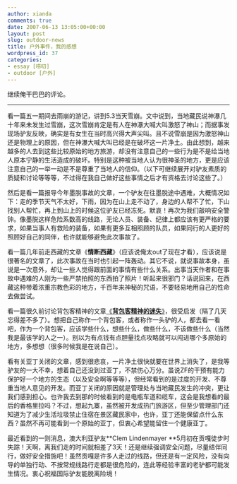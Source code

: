 ```yaml
---
author: xianda
comments: true
date: 2007-06-13 13:05:00+00:00
layout: post
slug: outdoor-news
title: 户外事件，我的感想
wordpress_id: 37
categories:
- essay [唠叨]
- outdoor [户外]
---
```


继续俺干巴巴的评论。

* * *

看一篇五一期间去雨崩的游记，讲到5.3当天雪崩。文中说到，当地藏民说神瀑几十年来未发生过雪崩，这次雪崩肯定是有人在神瀑大喊大叫激怒了神山；而据事发现场驴友反映，确实是有女生在当时高兴得大声尖叫。且不说雪崩是因为激怒神山还是物理上的原因，但在神瀑大喊大叫已经是在破坏这一片净土。由此想到，越来越多的人去到这些比较原始的地方旅游，却没有注意自己的一些行为是不是给当地人原本宁静的生活造成的破坏。特别是这种被当地人认为很神圣的地方，更是应该注意自己的一举一动是不是尊重了当地人的信仰。（以下可继续展开对驴友素质的质疑和讨论等等等，不过得在我自己做好这些事情之后才有资格去讨论这些了。）

然后是看一篇报导今年墨脱事故的文章，一个驴友在往墨脱途中遇难，大概情况如下：走的季节天气不太好，下雨，因为在山上走不动了，身边的人帮不了忙，下山找别人帮忙，再上到山上的时候这位驴友已经冻死。默哀！再次为我们敲响安全警钟。像墨脱这样危险系数高的线路，无论人员、装备、纪律上都应该有更严格的要求，如果当事人有救险的装备，如果有更多互相照顾的队员，如果同行的人更好的照顾好自己的同伴，也许就能够避免此次事故了。

<!-- more -->

看一篇几年前走西藏的文章《**情断西藏**》（应该说俺太out了现在才看），应该说是很著名的文章了，此次事故在当时也引起一阵轰动。其它不说，就说事故本身，虽说是一次意外，却让一些人觉得跟前面的事情有些什么关系。出事当天作者和在事故中遇难的人刚为一些严禁拍照的东西拍了照片！听起来很邪门？话说回来，在西藏这种带着浓重宗教色彩的地方，千百年来神秘的咒语，不要轻易地用自己的性命去做尝试。

看一篇很久前讨论背包客精神的文章[《**背包客精神的迷失**》](http://www.doyouhike.net/forum/185125,0,0,1.html)，很受启发（隔了几天忘得差不多了）。想把自己称作一个背包客，或者称作一头驴的人，都去看一看吧，作为一个背包客，应该学些什么，想些什么，做些什么，不该做些什么（当然我是最该学的人之一）。别以为有点钱有点胆量找点攻略就可以闯进哪个多原始的地方，多想想（很多时候我是在说自己）。

看有关亚丁关闭的文章，感到很悲哀，一片净土很快就要在世界上消失了，是我等驴友的一大不幸，想着自己还没到过亚丁，不禁伤心万分。虽说ZF的干预有能力保护好一个地方的生态（以及安全啊等等等），但经常看到的是过度的开发、不尊重当地人意见的开发。而亚丁关闭的原因就是管理处与当地藏民发生的冲突，更让我们感到担心。也许我去到那的时候看到的是电瓶车道和缆车，这会是我想看的最后的香格里拉吗？不过，想起九寨，虽然被开发成热门旅游区，但至少管理部门还知道为了减少生活垃圾禁止住宿在景区藏民家中，也许，亚丁还能保留点什么东西？虽然不再可能看到一个原始的亚丁，但衷心希望能留住一个健康亚丁。

最近看到的一则消息，澳大利亚驴友**Clem Lindenmayer **5月初在贡嘎徒步时失踪！天啊，离我们走的时间就相差了3天！还是继续强调安全问题，尽量结伴同行，做好安全措施吧！虽然贡嘎是许多人走过的线路，但还是有一定风险，没有向导的单独行动、不按常规线路行走都是很危险的，连此等经验丰富的老驴都可能发生情况。衷心祝福国际驴友能脱离险境！

